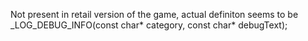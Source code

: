 Not present in retail version of the game, actual definiton seems to be
_LOG_DEBUG_INFO(const char* category, const char* debugText);